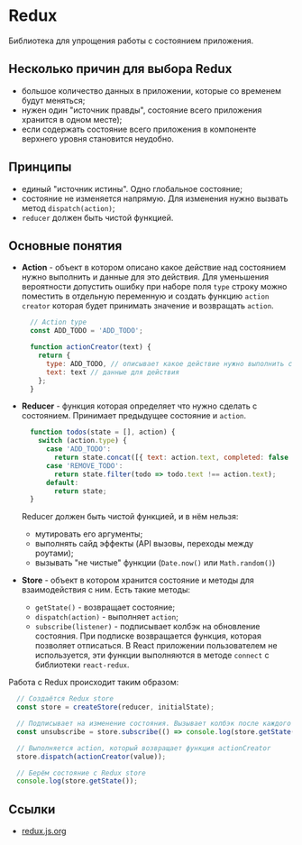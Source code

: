 # Redux

Библиотека для упрощения работы с состоянием приложения.

## Несколько причин для выбора Redux

- большое количество данных в приложении, которые со временем будут меняться;
- нужен один "источник правды", состояние всего приложения хранится в одном месте);
- если содержать состояние всего приложения в компоненте верхнего уровня становится неудобно.

## Принципы

- единый "источник истины". Одно глобальное состояние;
- состояние не изменяется напрямую. Для изменения нужно вызвать метод `dispatch(action)`;
- `reducer` должен быть чистой функцией.

## Основные понятия

- **Action** - объект в котором описано какое действие над состоянием нужно выполнить и данные для это действия. Для уменьшения вероятности допустить ошибку при наборе поля `type` строку можно поместить в отдельную переменную и создать функцию `action creator` которая будет принимать значение и возвращать `action`.

  ```js
    // Action type
    const ADD_TODO = 'ADD_TODO';

    function actionCreator(text) {
      return {
        type: ADD_TODO, // описывает какое действие нужно выполнить с состоянием
        text: text // данные для действия
      };
    }
  ```

- **Reducer** - функция которая определяет что нужно сделать с состоянием. Принимает предыдущее состояние и `action`.

  ```js
    function todos(state = [], action) {
      switch (action.type) {
        case 'ADD_TODO':
          return state.concat([{ text: action.text, completed: false }])
        case 'REMOVE_TODO':
          return state.filter(todo => todo.text !== action.text);
        default:
          return state;
    }
  ```

  Reducer должен быть чистой функцией, и в нём нельзя:
  - мутировать его аргументы;
  - выполнять сайд эффекты (API вызовы, переходы между роутами);
  - вызывать "не чистые" функции (`Date.now()` или `Math.random()`)

- **Store** - объект в котором хранится состояние и методы для взаимодействия с ним. Есть такие методы:
  - `getState()` - возвращает состояние;
  - `dispatch(action)` - выполняет `action`;
  - `subscribe(listener)` - подписывает колбэк на обновление состояния. При подписке возвращается функция, которая позволяет отписаться. В React приложении пользователем не используется, эти функции выполняются в методе `connect` с библиотеки `react-redux`.

Работа с Redux происходит таким образом:

```js
  // Создаётся Redux store
  const store = createStore(reducer, initialState);

  // Подписывает на изменение состояния. Вызывает колбэк после каждого изменения состояния
  const unsubscribe = store.subscribe(() => console.log(store.getState());

  // Выполняется action, который возвращает функция actionCreator
  store.dispatch(actionCreator(value));

  // Берём состояние с Redux store
  console.log(store.getState());
```

## Ссылки

- [redux.js.org](https://redux.js.org/)

